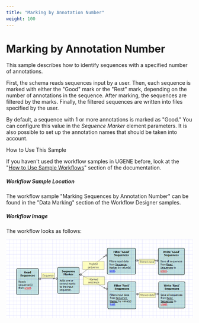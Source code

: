 ```yaml
---
title: "Marking by Annotation Number"
weight: 100
---
```



# Marking by Annotation Number

This sample describes how to identify sequences with a specified number of annotations.

First, the schema reads sequences input by a user. Then, each sequence is marked with either the "Good" mark or the "Rest" mark, depending on the number of annotations in the sequence. After marking, the sequences are filtered by the marks. Finally, the filtered sequences are written into files specified by the user.

By default, a sequence with 1 or more annotations is marked as "Good." You can configure this value in the _Sequence Marker_ element parameters. It is also possible to set up the annotation names that should be taken into account.

How to Use This Sample

If you haven't used the workflow samples in UGENE before, look at the "[How to Use Sample Workflows](../../introduction/how-to-use-sample-workflows)" section of the documentation.

##### Workflow Sample Location

The workflow sample "Marking Sequences by Annotation Number" can be found in the "Data Marking" section of the Workflow Designer samples.

##### Workflow Image

The workflow looks as follows:


![](/images/65930280/65930281.png)